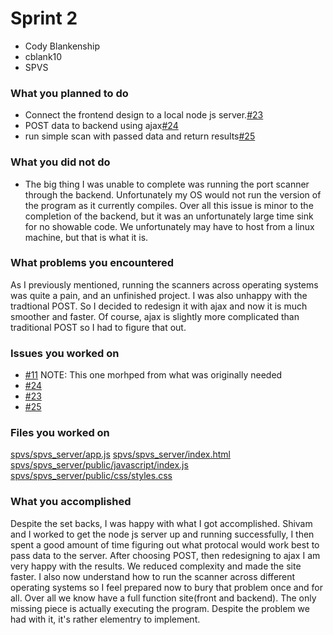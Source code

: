 # Sprint 2

* Cody Blankenship
* cblank10
* SPVS

### What you planned to do
* Connect the frontend design to a local node js server.[#23](https://github.com/masonhyman-school/spvs/issues/23)
* POST data to backend using ajax[#24](https://github.com/masonhyman-school/spvs/issues/24)
* run simple scan with passed data and return results[#25](https://github.com/masonhyman-school/spvs/issues/25)

### What you did not do
* The big thing I was unable to complete was running the port scanner through the backend. Unfortunately my OS would not run the version of the program as it currently compiles. Over all this issue is minor to the completion of the backend, but it was an unfortunately large time sink for no showable code. We unfortunately may have to host from a linux machine, but that is what it is. 

### What problems you encountered
As I previously mentioned, running the scanners across operating systems was quite a pain, and an unfinished project. I was also unhappy with the tradtional POST. So I decided to redesign it with ajax and now it is much smoother and faster. Of course, ajax is slightly more complicated than traditional POST so I had to figure that out.

### Issues you worked on
* [#11](https://github.com/masonhyman-school/spvs/issues/11) NOTE: This one morhped from what was originally needed
* [#24](https://github.com/masonhyman-school/spvs/issues/24)
* [#23](https://github.com/masonhyman-school/spvs/issues/23)
* [#25](https://github.com/masonhyman-school/spvs/issues/25)

### Files you worked on
[spvs/spvs_server/app.js](https://github.com/masonhyman-school/spvs/blob/main/spvs_server/app.js)
[spvs/spvs_server/index.html](https://github.com/masonhyman-school/spvs/blob/main/spvs_server/index.html)
[spvs/spvs_server/public/javascript/index.js](https://github.com/masonhyman-school/spvs/blob/main/spvs_server/public/javascript/index.js)
[spvs/spvs_server/public/css/styles.css](https://github.com/masonhyman-school/spvs/blob/main/spvs_server/public/css/styles.css)

### What you accomplished
Despite the set backs, I was happy with what I got accomplished. Shivam and I worked to get the node js server up and running successfully, I then spent a good amount of time figuring out what protocal would work best to pass data to the server. After choosing POST, then redesigning to ajax I am very happy with the results. We reduced complexity and made the site faster. I also now understand how to run the scanner across different operating systems so I feel prepared now to bury that problem once and for all. Over all we know have a full function site(front and backend). The only missing piece is actually executing the program. Despite the problem we had with it, it's rather elementry to implement.
